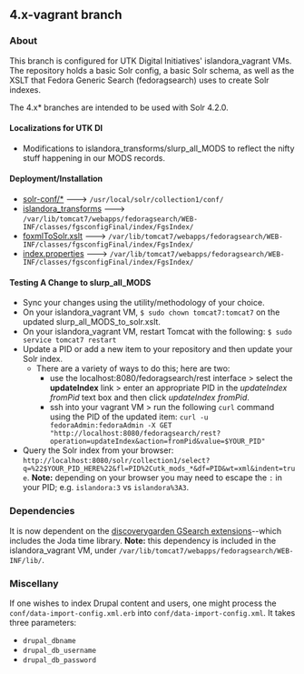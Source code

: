 ## 4.x-vagrant branch ##

### About ###
This branch is configured for UTK Digital Initiatives' islandora_vagrant VMs. The repository holds a basic Solr config, a basic Solr schema, as well as the XSLT that Fedora Generic Search (fedoragsearch) uses to create Solr indexes.

The 4.x* branches are intended to be used with Solr 4.2.0.

#### Localizations for UTK DI ####
* Modifications to islandora_transforms/slurp_all_MODS to reflect the nifty stuff happening in our MODS records.

#### Deployment/Installation ####
* [solr-conf/\*](./solr-conf/) ---> `/usr/local/solr/collection1/conf/`
* [islandora_transforms](./islandora_transforms/) ---> `/var/lib/tomcat7/webapps/fedoragsearch/WEB-INF/classes/fgsconfigFinal/index/FgsIndex/`
* [foxmlToSolr.xslt](./foxmlToSolr.xslt) ---> `/var/lib/tomcat7/webapps/fedoragsearch/WEB-INF/classes/fgsconfigFinal/index/FgsIndex/`
* [index.properties](./index.properties) ---> `/var/lib/tomcat7/webapps/fedoragsearch/WEB-INF/classes/fgsconfigFinal/index/FgsIndex/`

#### Testing A Change to slurp_all_MODS ####
* Sync your changes using the utility/methodology of your choice.
* On your islandora_vagrant VM, `$ sudo chown tomcat7:tomcat7` on the updated slurp_all_MODS_to_solr.xslt.
* On your islandora_vagrant VM, restart Tomcat with the following: `$ sudo service tomcat7 restart`
* Update a PID or add a new item to your repository and then update your Solr index.
    * There are a variety of ways to do this; here are two:
        * use the localhost:8080/fedoragsearch/rest interface > select the **updateIndex** link > enter an appropriate PID in the _updateIndex fromPid_ text box and then click _updateIndex fromPid_.
        * ssh into your vagrant VM > run the following `curl` command using the PID of the updated item: `curl -u fedoraAdmin:fedoraAdmin -X GET "http://localhost:8080/fedoragsearch/rest?operation=updateIndex&action=fromPid&value=$YOUR_PID"`
* Query the Solr index from your browser: `http://localhost:8080/solr/collection1/select?q=%22$YOUR_PID_HERE%22&fl=PID%2Cutk_mods_*&df=PID&wt=xml&indent=true`. **Note:** depending on your browser you may need to escape the `:` in your PID; e.g. `islandora:3` vs `islandora%3A3`.

### Dependencies ###
It is now dependent on the [discoverygarden GSearch extensions](https://github.com/discoverygarden/dgi_gsearch_extensions)--which includes the Joda time library. **Note:** this dependency is included in the islandora_vagrant VM, under `/var/lib/tomcat7/webapps/fedoragsearch/WEB-INF/lib/`.

### Miscellany ###
If one wishes to index Drupal content and users, one might process the `conf/data-import-config.xml.erb` into `conf/data-import-config.xml`. It takes three parameters:

* `drupal_dbname`
* `drupal_db_username`
* `drupal_db_password`
